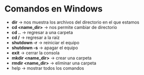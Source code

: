 # Comandos en Windows

- **dir**               -> nos muestra los archivos del directorio en el que estamos
- **cd <name_dir>**     -> nos permite cambiar de directorio
- **cd ..**             -> regresar a una carpeta
- **cd /**              -> regresar a la raíz
- **shutdown -r**       -> reiniciar el equipo
- **shutdown -s**       -> apagar el equipo
- **exit**              -> cerrar la consola
- **mkdir <name_dir>**  -> crear una carpeta
- **rmdir <name_dir>**  -> eliminar una carpeta
- help                  -> mostrar todos los comandos